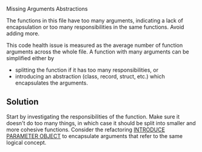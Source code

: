 Missing Arguments Abstractions

The functions in this file have too many arguments, indicating a lack of encapsulation or too many responsibilities in the same functions. Avoid adding more.

This code health issue is measured as the average number of function arguments across the whole file. A function with many arguments can be simplified either by 
- splitting the function if it has too many responsibilities, or 
- introducing an abstraction (class, record, struct, etc.) which encapsulates the arguments. 

## Solution

Start by investigating the responsibilities of the function. Make sure it doesn't do too many things, in which case it should be split into smaller and more cohesive functions. Consider the refactoring [INTRODUCE PARAMETER OBJECT](https://refactoring.com/catalog/introduceParameterObject.html) to encapsulate arguments that refer to the same logical concept.